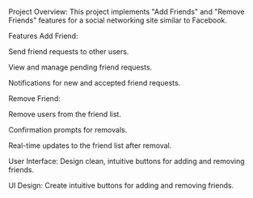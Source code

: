 Project Overview:
This project implements "Add Friends" and "Remove Friends" features for a social networking site similar to Facebook.

Features
Add Friend:

Send friend requests to other users.

View and manage pending friend requests.

Notifications for new and accepted friend requests.

Remove Friend:

Remove users from the friend list.

Confirmation prompts for removals.

Real-time updates to the friend list after removal.

User Interface:
Design clean, intuitive buttons for adding and removing friends.

UI Design:
Create intuitive buttons for adding and removing friends.
